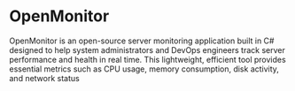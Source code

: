 # OpenMonitor
OpenMonitor is an open-source server monitoring application built in C# designed to help system administrators and DevOps engineers track server performance and health in real time. This lightweight, efficient tool provides essential metrics such as CPU usage, memory consumption, disk activity, and network status
